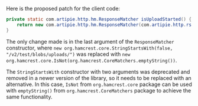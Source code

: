 Here is the proposed patch for the client code:
```java
private static com.artipie.http.hm.ResponseMatcher isUploadStarted() {
    return new com.artipie.http.hm.ResponseMatcher(com.artipie.http.rs.RsStatus.ACCEPTED, new com.artipie.http.hm.IsHeader("Location", new org.hamcrest.core.StringStartsWith("/v2/test/blobs/uploads/")), new com.artipie.http.hm.IsHeader("Range", "0-0"), new com.artipie.http.hm.IsHeader("Content-Length", "0"), new com.artipie.http.hm.IsHeader("Docker-Upload-UUID", new org.hamcrest.core.IsNot(org.hamcrest.CoreMatchers.emptyString())));
}
```
The only change made is in the last argument of the `ResponseMatcher` constructor, where `new org.hamcrest.core.StringStartsWith(false, "/v2/test/blobs/uploads/")` was replaced with `new org.hamcrest.core.IsNot(org.hamcrest.CoreMatchers.emptyString())`.

The `StringStartsWith` constructor with two arguments was deprecated and removed in a newer version of the library, so it needs to be replaced with an alternative. In this case, `IsNot` from `org.hamcrest.core` package can be used with `emptyString()` from `org.hamcrest.CoreMatchers` package to achieve the same functionality.